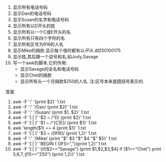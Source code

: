 1. 显示所有电话号码
2. 显示Dan的电话号码
3. 显示Susan的名字和电话号码
4. 显示所有以D开头的姓
5. 显示所有以一个C或E开头的名
6. 显示所有只有四个字符的名
7. 显示所有区号为916的人名
8. 显示Mike的捐款.显示每个值时都有以$开头.如$250$100$175
9. 显示姓,其后跟一个逗号和名,如Jody,Savage
10. 写一个awk的脚本,它的作用:
	 - 显示Savage的全名和电话号码
	 - 显示Chet的捐款
	 - 显示所有头一个月捐款$250的人名.
注:区号本来是圆括号表示的.

答案

1. awk -F ':' '{print $2}' 1.txt 
2. awk -F ':' '/Dan/ {print $2}' 1.txt
3. awk -F ':' '/Susan/ {print $1, $2}' 1.txt
4. awk -F '[:| ]' '$2 ~ /^D/ {print $2}' 1.txt
5. awk -F '[:| ]' '$1 ~ /^[C|E]/ {print $1}' 1.txt
6. awk 'length($1) == 4 {print $1}' 1.txt
7. awk -F '[:| ]' '$3 ~ /\[916\]/ {print $1,$2}' 1.txt
8. awk -F ':' '/Mike/ {print "$" $3 "$" $4 "$" $5}' 1.txt
9. awk -F '[:| ]' 'BEGIN { OFS=","}{print $1,$2}' 1.txt
10. awk -F '[:| ]' '{if($2=="Savage") {print $1,$2,$3,$4} if ($1=="Chet") print $5,$6,$7 ; if ($5=="250") {print $1,$2}}' 1.txt


